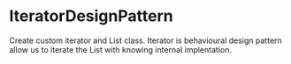# IteratorDesignPattern
Create custom iterator and List class. Iterator is behavioural design pattern allow us to iterate the List with knowing internal implentation.
